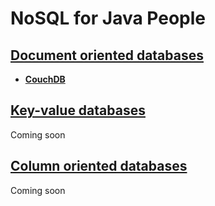 # NoSQL for Java People

## [Document oriented databases](https://github.com/yeSQL/NoSQL-for-Java-people/tree/master/document-oriented)

* [**CouchDB**](https://github.com/yeSQL/NoSQL-for-Java-people/tree/master/document-oriented/couchdb)

## [Key-value databases](https://github.com/yeSQL/NoSQL-for-Java-people/tree/master/key-value)
Coming soon

## [Column oriented databases](https://github.com/yeSQL/NoSQL-for-Java-people/tree/master/column-oriented)
Coming soon

